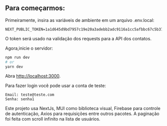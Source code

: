 ## Para começarmos:

Primeiramente, insira as variáveis de ambiente em um arquivo .env.local:

    NEXT_PUBLIC_TOKEN=1a1d645d9bd7957c19e20a3adebb2adc9116a1cc5afbbc67c5b377acda318e14

O token será usado na validação dos requests para a API dos contatos.

Agora,inicie o servidor:

```bash
npm run dev
# or
yarn dev
```

Abra [http://localhost:3000](http://localhost:3000).

Para fazer login você pode usar a conta de teste:

    Email: teste@teste.com
    Senha: senha1

Este projeto usa NextJs, MUI como biblioteca visual, Firebase para controle de autenticação, Axios para requisições
entre outros pacotes. 
A paginação foi feita com scroll infinito na lista de usuários.
